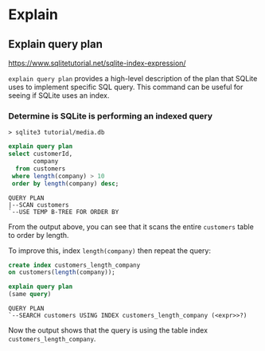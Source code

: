 # Explain

## Explain query plan
https://www.sqlitetutorial.net/sqlite-index-expression/

`explain query plan` provides a high-level description of the plan that SQLite uses to implement specific SQL query. This command can be useful for seeing if SQLite uses an index.

### Determine is SQLite is performing an indexed query
`> sqlite3 tutorial/media.db`
```sql
explain query plan
select customerId,
       company
  from customers
 where length(company) > 10
 order by length(company) desc;
```

```
QUERY PLAN
|--SCAN customers
`--USE TEMP B-TREE FOR ORDER BY
```

From the output above, you can see that it scans the entire `customers` table to order by length.

To improve this, index `length(company)` then repeat the query:

```sql
create index customers_length_company
on customers(length(company));

explain query plan
(same query)
```

```
QUERY PLAN
`--SEARCH customers USING INDEX customers_length_company (<expr>>?)
```

Now the output shows that the query is using the table index `customers_length_company`.
